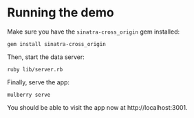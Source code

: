 # Running the demo

Make sure you have the `sinatra-cross_origin` gem installed:

    gem install sinatra-cross_origin

Then, start the data server:

    ruby lib/server.rb

Finally, serve the app:

    mulberry serve

You should be able to visit the app now at http://localhost:3001.
